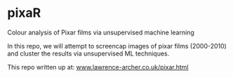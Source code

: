 # pixaR
Colour analysis of Pixar films via unsupervised machine learning


In this repo, we will attempt to screencap images of pixar films (2000-2010) and cluster the results via unsupervised ML techniques.

This repo written up at: www.lawrence-archer.co.uk/pixar.html
